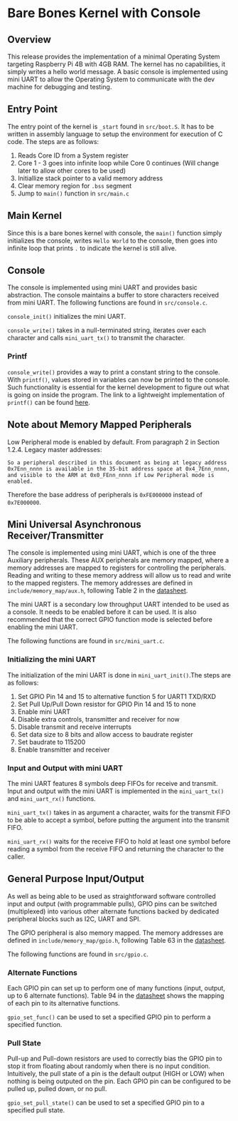 # Bare Bones Kernel with Console

## Overview
This release provides the implementation of a minimal Operating System targeting Raspberry Pi 4B with 4GB RAM.
The kernel has no capabilities, it simply writes a hello world message.
A basic console is implemented using mini UART to allow the Operating System to communicate with the dev machine for debugging and testing.

## Entry Point
The entry point of the kernel is `_start` found in `src/boot.S`. It has to be written in assembly language to setup the environment for execution of C code.
The steps are as follows:

1. Reads Core ID from a System register
1. Core 1 - 3 goes into infinite loop while Core 0 continues (Will change later to allow other cores to be used)
1. Initiallize stack pointer to a valid memory address
1. Clear memory region for `.bss` segment
1. Jump to `main()` function in `src/main.c` 

## Main Kernel
Since this is a bare bones kernel with console, the `main()` function simply initializes the console, writes `Hello World` to the console, then goes into infinite loop that prints `.` to indicate the kernel is still alive.

## Console
The console is implemented using mini UART and provides basic abstraction. The console maintains a buffer to store characters received from mini UART.
The following functions are found in `src/console.c`.

`console_init()` initializes the mini UART.

`console_write()` takes in a null-terminated string, iterates over each character and calls `mini_uart_tx()` to transmit the character.

### Printf
`console_write()` provides a way to print a constant string to the console. With `printf()`, values stored in variables can now be printed to the console. Such functionality is essential for the kernel development to figure out what is going on inside the program. The link to a lightweight implementation of `printf()` can be found [here](http://www.sparetimelabs.com/tinyprintf/tinyprintf.php).

## Note about Memory Mapped Peripherals
Low Peripheral mode is enabled by default. From paragraph 2 in Section 1.2.4. Legacy master addresses: 

```
So a peripheral described in this document as being at legacy address 0x7Enn_nnnn is available in the 35-bit address space at 0x4_7Enn_nnnn, and visible to the ARM at 0x0_FEnn_nnnn if Low Peripheral mode is enabled.
```

Therefore the base address of peripherals is `0xFE000000` instead of `0x7E000000`.

## Mini Universal Asynchronous Receiver/Transmitter
The console is implemented using mini UART, which is one of the three Auxiliary peripherals. These AUX peripherals are memory mapped,  where a memory addresses are mapped to registers for controlling the peripherals. Reading and writing to these memory address will allow us to read and write to the mapped registers. The memory addresses are defined in `include/memory_map/aux.h`, following Table 2 in the [datasheet](https://datasheets.raspberrypi.com/bcm2711/bcm2711-peripherals.pdf). 

The mini UART is a secondary low throughput UART intended to be used as a console. It needs to be enabled before it can be used. It is also recommended that the correct GPIO function mode is selected before enabling the mini UART.

The following functions are found in `src/mini_uart.c`.

### Initializing the mini UART 
The initialization of the mini UART is done in `mini_uart_init()`.The steps are as follows:

1. Set GPIO Pin 14 and 15 to alternative function 5 for UART1 TXD/RXD
1. Set Pull Up/Pull Down resistor for GPIO Pin 14 and 15 to none
1. Enable mini UART
1. Disable extra controls, transmitter and receiver for now
1. Disable transmit and receive interrupts 
1. Set data size to 8 bits and allow access to baudrate register
1. Set baudrate to 115200
1. Enable transmitter and receiver

### Input and Output with mini UART 
The mini UART features 8 symbols deep FIFOs for receive and transmit. Input and output with the mini UART is implemented in the `mini_uart_tx()` and `mini_uart_rx()` functions.

`mini_uart_tx()` takes in as argument a character, waits for the transmit FIFO to be able to accept a symbol, before putting the argument into the transmit FIFO.

`mini_uart_rx()` waits for the receive FIFO to hold at least one symbol before reading a symbol from the receive FIFO and returning the character to the caller.

## General Purpose Input/Output
As well as being able to be used as straightforward software controlled input and output (with programmable pulls), GPIO pins can be switched (multiplexed) into various other alternate functions backed by dedicated peripheral blocks such as I2C, UART and SPI.

The GPIO peripheral is also memory mapped. The memory addresses are defined in `include/memory_map/gpio.h`, following Table 63 in the [datasheet](https://datasheets.raspberrypi.com/bcm2711/bcm2711-peripherals.pdf).

The following functions are found in `src/gpio.c`.

### Alternate Functions
Each GPIO pin can set up to perform one of many functions (input, output, up to 6 alternate functions). Table 94 in the [datasheet](https://datasheets.raspberrypi.com/bcm2711/bcm2711-peripherals.pdf) shows the mapping of each pin to its alternative functions. 

`gpio_set_func()` can be used to set a specified GPIO pin to perform a specified function.

### Pull State

Pull-up and Pull-down resistors are used to correctly bias the GPIO pin to stop it from floating about randomly when there is no input condition. Intuitively, the pull state of a pin is the default output (HIGH or LOW) when nothing is being outputed on the pin. Each GPIO pin can be configured to be pulled up, pulled down, or no pull.

`gpio_set_pull_state()` can be used to set a specified GPIO pin to a specified pull state.